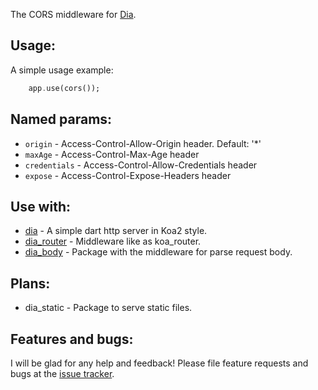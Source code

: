 The CORS middleware for [Dia](https://github.com/unger1984/dia).

## Usage:

A simple usage example:

```dart
    app.use(cors());
```

## Named params:

* `origin` - Access-Control-Allow-Origin header. Default: '*'
* `maxAge` - Access-Control-Max-Age header
* `credentials` - Access-Control-Allow-Credentials header
* `expose` - Access-Control-Expose-Headers header

## Use with:

* [dia](https://github.com/unger1984/dia) - A simple dart http server in Koa2 style.
* [dia_router](https://github.com/unger1984/dia_router) - Middleware like as koa_router.
* [dia_body](https://github.com/unger1984/dia_body) - Package with the middleware for parse request body.

## Plans:

* dia_static - Package to serve static files.

## Features and bugs:

I will be glad for any help and feedback!
Please file feature requests and bugs at the [issue tracker][tracker].

[tracker]: https://github.com/unger1984/dia_cors/issues
